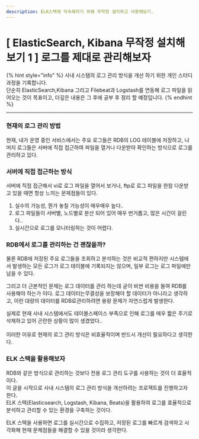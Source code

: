 ```yaml
---
description: ELK스택에 익숙해지기 위해 무작정 설치하고 사용해보기.
---
```


# \[ ElasticSearch, Kibana 무작정 설치해보기 1 ] 로그를 제대로 관리해보자

{% hint style="info" %}
사내 시스템의 로그 관리 방식을 개선 하기 위한 개인 스터디 과정을 기록합니다.\
단순히 ElasticSearch,Kibana 그리고 Filebeat과 Logstash를 연동해 로그 파일을 읽어오는 것이 목표이고, 더깊은 내용은 그 후에 공부 후 정리 할 예정입니다.
{% endhint %}

***

### 현재의 로그 관리 방법

현재, 내가 운영 중인 서비스에서는 주요 로그들은 RDB의 LOG 테이블에 저장하고, 나머지 로그들은 서버에 직접 접근하여 파일을 열거나 다운받아 확인하는 방식으로 로그를 관리하고 있다.&#x20;

### 서버에 직접 접근하는 방식

서버에 직접 접근해서 vi로 로그 파일을 열어서 보거나, ftp로 로그 파일을 한참 다운받고 있을 때면 항상 느끼는 문제점들이 있다.

1. 실수의 가능성, 뭔가 놓칠 가능성이 매우매우 높다..
2. 로그 파일들이 서버별, 노드별로 분산 되어 있어 매우 번거롭고, 많은 시간이 걸린다..
3. 실시간으로 로그를 모니터링하는 것이 어렵다.

### RDB에서 로그를 관리하는 건 괜찮을까?

물론 RDB에 저장된 주요 로그들을 조회하고 분석하는 것은 비교적 편하지만 시스템에서 발생하는 모든 로그가 로그 테이블에 기록되지는 않으며, 일부 로그는 로그 파일에만 남을 수 있다.

그리고 더 근본적인 문제는 로그 데이터를 관리 하는데 굳이 비싼 비용을 들여 RDB를 사용해야 하는가 이다. 로그 데이터는무결성을 보장해야 할 데이터가 아니라고 생각하고, 이런 대량의 데이터를 RDB로관리하려면 용량 문제가 자연스럽게 발생한다.

실제로 현재 사내 시스템에서도 테이블스페이스 부족으로 인해 로그를 매우 짧은 주기로 삭제하고 있어 곤란한 상황이 많이 생겼었다.. \
\
이러한 이유로 현재의 로그 관리 방식은 비효율적이며 반드시 개선이 필요하다고 생각한다.

### ELK 스택을 활용해보자

RDB와 같은 방식으로 관리하는 것보다 전용 로그 관리 도구를 사용하는 것이 더 효율적이다.\
이 글을 시작으로 사내 시스템의 로그 관리 방식을 개선하려는 프로젝트를 진행하고자 한다.\
ELK 스택(Elasticsearch, Logstash, Kibana, Beats)을 활용하여 로그를 효율적으로 분석하고 관리할 수 있는 환경을 구축하는 것이다.

ELK 스택을 사용하면 로그를 실시간으로 수집하고, 저장된 로그를 빠르게 검색하고 시각화해 현재 문제점들을 해결할 수 있을 것이라 생각한다.

